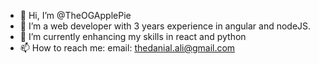 - 👋 Hi, I’m @TheOGApplePie
- 👀 I’m a web developer with 3 years experience in angular and nodeJS.
- 🌱 I’m currently enhancing my skills in react and python
- 📫 How to reach me: email: thedanial.ali@gmail.com

<!---
TheOGApplePie/TheOGApplePie is a ✨ special ✨ repository because its `README.md` (this file) appears on your GitHub profile.
You can click the Preview link to take a look at your changes.
--->
